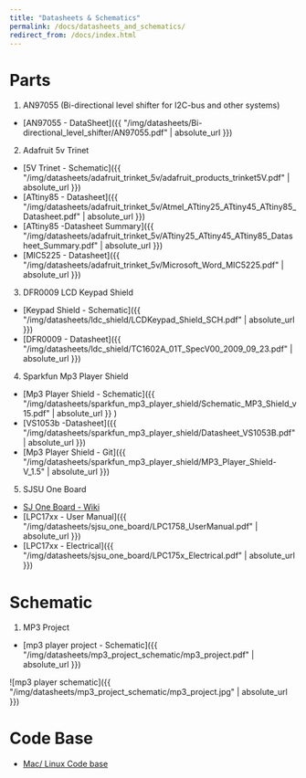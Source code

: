```yaml
---
title: "Datasheets & Schematics"
permalink: /docs/datasheets_and_schematics/
redirect_from: /docs/index.html
---
```


# Parts
1. AN97055 (Bi-directional level shifter for I2C-bus and other systems)
  * [AN97055 - DataSheet]({{ "/img/datasheets/Bi-directional_level_shifter/AN97055.pdf" | absolute_url }})

2. Adafruit 5v Trinet
  * [5V Trinet - Schematic]({{ "/img/datasheets/adafruit_trinket_5v/adafruit_products_trinket5V.pdf" | absolute_url }})
  * [ATtiny85 - Datasheet]({{ "/img/datasheets/adafruit_trinket_5v/Atmel_ATtiny25_ATtiny45_ATtiny85_Datasheet.pdf" | absolute_url }})
  * [ATtiny85 -Datasheet Summary]({{ "/img/datasheets/adafruit_trinket_5v/ATtiny25_ATtiny45_ATtiny85_Datasheet_Summary.pdf" | absolute_url }})
  * [MIC5225 - Datasheet]({{ "/img/datasheets/adafruit_trinket_5v/Microsoft_Word_MIC5225.pdf" | absolute_url }})
 
3. DFR0009 LCD Keypad Shield
  * [Keypad Shield - Schematic]({{ "/img/datasheets/ldc_shield/LCDKeypad_Shield_SCH.pdf" | absolute_url }})
  * [DFR0009 - Datasheet]({{ "/img/datasheets/ldc_shield/TC1602A_01T_SpecV00_2009_09_23.pdf" | absolute_url }})

4. Sparkfun Mp3 Player Shield
  * [Mp3 Player Shield - Schematic]({{ "/img/datasheets/sparkfun_mp3_player_shield/Schematic_MP3_Shield_v15.pdf" | absolute_url }} )
  * [VS1053b -Datasheet]({{ "/img/datasheets/sparkfun_mp3_player_shield/Datasheet_VS1053B.pdf" | absolute_url }})
  * [Mp3 Player Shield - Git]({{ "/img/datasheets/sparkfun_mp3_player_shield/MP3_Player_Shield-V_1.5" | absolute_url }})

5. SJSU One Board
  * [SJ One Board - Wiki](http://socialledge.com/sjsu/index.php/SJ_One_Board)
  * [LPC17xx - User Manual]({{ "/img/datasheets/sjsu_one_board/LPC1758_UserManual.pdf" | absolute_url }})
  * [LPC17xx - Electrical]({{ "/img/datasheets/sjsu_one_board/LPC175x_Electrical.pdf" | absolute_url }})

# Schematic
1. MP3 Project 
  * [mp3 player project - Schematic]({{ "/img/datasheets/mp3_project_schematic/mp3_project.pdf" | absolute_url  }})
  
![mp3 player schematic]({{ "/img/datasheets/mp3_project_schematic/mp3_project.jpg" | absolute_url  }})


# Code Base
  * [Mac/ Linux Code base](https://github.com/kammce/SJSU-Dev/blob/master/README.md)